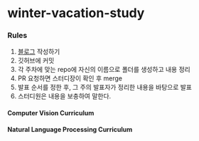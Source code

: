 # winter-vacation-study

### Rules

1. [블로그](https://docs.google.com/spreadsheets/d/1QAP9lVCTUsqJWmKNQO0Z0ZGsws5FQGryFxLixFc5GbA/edit?usp=sharing) 작성하기
2. 깃허브에 커밋
3. 각 주차에 맞는 repo에 자신의 이름으로 폴더를 생성하고 내용 정리
4. PR 요청하면 스터디장이 확인 후 merge
5. 발표 순서를 정한 후, 그 주의 발표자가 정리한 내용을 바탕으로 발표
6. 스터디원은 내용을 보충하여 말한다.

#### Computer Vision Curriculum

#### Natural Language Processing Curriculum
